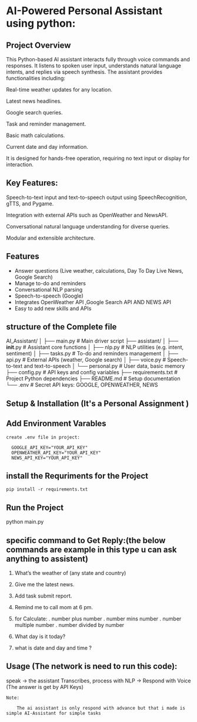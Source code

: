 # AI-Powered Personal Assistant using python:
    
 ## Project Overview

This Python-based AI assistant interacts fully through voice commands and responses. It listens to spoken user input, understands natural language intents, and replies via speech synthesis. The assistant provides functionalities including:

Real-time weather updates for any location.

Latest news headlines.

Google search queries.

Task and reminder management.

Basic math calculations.

Current date and day information.

It is designed for hands-free operation, requiring no text input or display for interaction.

## Key Features:

Speech-to-text input and text-to-speech output using SpeechRecognition, gTTS, and Pygame.

Integration with external APIs such as OpenWeather and NewsAPI.

Conversational natural language understanding for diverse queries.

Modular and extensible architecture.


## Features
- Answer questions (Live weather, calculations, Day To Day Live News, Google Search)
- Manage to-do and reminders
- Conversational NLP parsing
- Speech-to-speech (Google)
- Integrates OpenWeather API ,Google Search API AND NEWS API 
- Easy to add new skills and APIs

## structure of the Complete file


AI_Assistant/
│
├── main.py              # Main driver script
├── assistant/
│   ├── __init__.py      # Assistant core functions
│   ├── nlp.py           # NLP utilities (e.g. intent, sentiment)
│   ├── tasks.py         # To-do and reminders management
│   ├── api.py           # External APIs (weather, Google search)
│   ├── voice.py         # Speech-to-text and text-to-speech
│   └── personal.py      # User data, basic memory
├── config.py            # API keys and config variables
├── requirements.txt     # Project Python dependencies
├── README.md            # Setup documentation
└── .env                 # Secret API keys: GOOGLE, OPENWEATHER, NEWS 


## Setup & Installation (It's a Personal Assignment )
  ## Add Environment Varables
    create .env file in project:

      GOOGLE_API_KEY="YOUR_API_KEY"
      OPENWEATHER_API_KEY="YOUR_API_KEY"
      NEWS_API_KEY="YOUR_API_KEY"

## install the Requriments for the Project
    pip install -r requirements.txt

## Run the Project
 python main.py

## specific command to Get Reply:(the below commands are example in this type u can ask anything to assistent)
1. What’s the weather of (any state and country)

2. Give me the latest news.

3. Add task submit report.

4. Remind me to call mom at 6 pm.

5.  for Calculate:
  . number plus number
  . number mins number
  . number multiple number 
  . number divided by number  

6. What day is it today?

7. what is date and day and time ?

## Usage (The network is need to run this code):

  speak -> the assistant Transcribes, process with NLP -> Respond with Voice  
                    (The answer is get by API Keys)

    Note:

        The ai assistant is only respond with advance but that i made is simple AI-Assistant for simple tasks 








